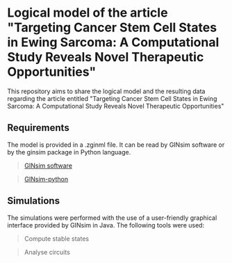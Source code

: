# Logical model of the article "Targeting Cancer Stem Cell States in Ewing Sarcoma: A Computational Study Reveals Novel Therapeutic Opportunities"

This repository aims to share the logical model and the resulting data regarding the article entitled "Targeting Cancer Stem Cell States in Ewing Sarcoma: A Computational Study Reveals Novel Therapeutic Opportunities"

## Requirements

The model is provided in a .zginml file. It can be read by GINsim software or by the ginsim package in Python language.

> [GINsim software](https://ginsim.org/)

> [GINsim-python](https://github.com/GINsim/GINsim-python)


## Simulations

The simulations were performed with the use of a user-friendly graphical interface provided by GINsim in Java. The following tools were used:

> Compute stable states

> Analyse circuits
